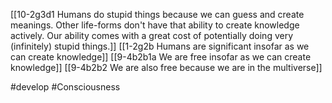 [[10-2g3d1 Humans do stupid things because we can guess and create meanings. Other life-forms don't have that ability to create knowledge actively. Our ability comes with a great cost of potentially doing very (infinitely) stupid things.]]
[[1-2g2b Humans are significant insofar as we can create knowledge]]
[[9-4b2b1a We are free insofar as we can create knowledge]]
[[9-4b2b2 We are also free because we are in the multiverse]]

#develop 
#Consciousness 

